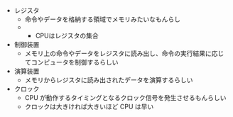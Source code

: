 - レジスタ
  - 命令やデータを格納する領域でメモリみたいなもんらし
  - - CPUはレジスタの集合
- 制御装置
  - メモリ上の命令やデータをレジスタに読み出し、命令の実行結果に応じてコンピュータを制御するらしい
- 演算装置
  - メモリからレジスタに読み出されたデータを演算するらしい
- クロック
  - CPU が動作するタイミングとなるクロック信号を発生させるもんらしい
  - クロックは大きければ大きいほど CPU は早い
